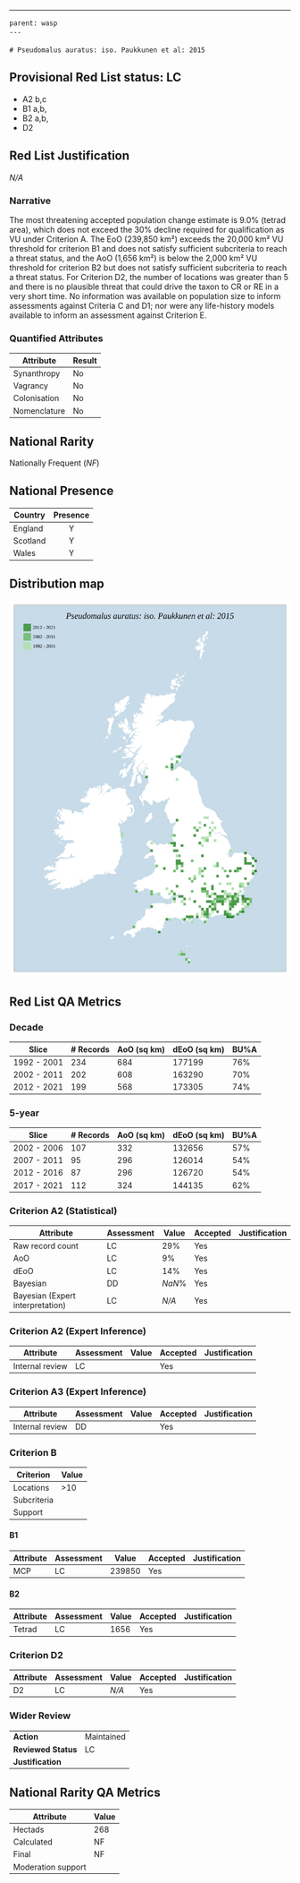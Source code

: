 ---
    parent: wasp
    ---

    # Pseudomalus auratus: iso. Paukkunen et al: 2015

## Provisional Red List status: LC
- A2 b,c
- B1 a,b, 
- B2 a,b, 
- D2

## Red List Justification
*N/A*
### Narrative


The most threatening accepted population change estimate is 9.0% (tetrad area), which does not exceed the 30% decline required for qualification as VU under Criterion A. The EoO (239,850 km²) exceeds the 20,000 km² VU threshold for criterion B1 and does not satisfy sufficient subcriteria to reach a threat status, and the AoO (1,656 km²) is below the 2,000 km² VU threshold for criterion B2 but does not satisfy sufficient subcriteria to reach a threat status. For Criterion D2, the number of locations was greater than 5 and there is no plausible threat that could drive the taxon to CR or RE in a very short time. No information was available on population size to inform assessments against Criteria C and D1; nor were any life-history models available to inform an assessment against Criterion E.
### Quantified Attributes
|Attribute|Result|
|---|---|
|Synanthropy|No|
|Vagrancy|No|
|Colonisation|No|
|Nomenclature|No|


## National Rarity
Nationally Frequent (*NF*)

## National Presence
|Country|Presence
|---|:-:|
|England|Y|
|Scotland|Y|
|Wales|Y|


## Distribution map
![](../map/498.svg)

## Red List QA Metrics
### Decade
| Slice | # Records | AoO (sq km) | dEoO (sq km) |BU%A |
|---|---|---|---|---|
|1992 - 2001|234|684|177199|76%|
|2002 - 2011|202|608|163290|70%|
|2012 - 2021|199|568|173305|74%|
### 5-year
| Slice | # Records | AoO (sq km) | dEoO (sq km) |BU%A |
|---|---|---|---|---|
|2002 - 2006|107|332|132656|57%|
|2007 - 2011|95|296|126014|54%|
|2012 - 2016|87|296|126720|54%|
|2017 - 2021|112|324|144135|62%|
### Criterion A2 (Statistical)
|Attribute|Assessment|Value|Accepted|Justification
|---|---|---|---|---|
|Raw record count|LC|29%|Yes||
|AoO|LC|9%|Yes||
|dEoO|LC|14%|Yes||
|Bayesian|DD|*NaN*%|Yes||
|Bayesian (Expert interpretation)|LC|*N/A*|Yes||
### Criterion A2 (Expert Inference)
|Attribute|Assessment|Value|Accepted|Justification
|---|---|---|---|---|
|Internal review|LC||Yes||
### Criterion A3 (Expert Inference)
|Attribute|Assessment|Value|Accepted|Justification
|---|---|---|---|---|
|Internal review|DD||Yes||
### Criterion B
|Criterion| Value|
|---|---|
|Locations|>10|
|Subcriteria||
|Support||
#### B1
|Attribute|Assessment|Value|Accepted|Justification
|---|---|---|---|---|
|MCP|LC|239850|Yes||
#### B2
|Attribute|Assessment|Value|Accepted|Justification
|---|---|---|---|---|
|Tetrad|LC|1656|Yes||
### Criterion D2
|Attribute|Assessment|Value|Accepted|Justification
|---|---|---|---|---|
|D2|LC|*N/A*|Yes||
### Wider Review
|  |  |
|---|---|
|**Action**|Maintained|
|**Reviewed Status**|LC|
|**Justification**||


## National Rarity QA Metrics
|Attribute|Value|
|---|---|
|Hectads|268|
|Calculated|NF|
|Final|NF|
|Moderation support||


